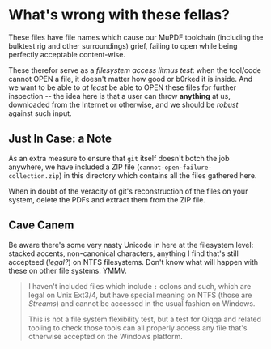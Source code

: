 # What's wrong with these fellas?

These files have file names which cause our MuPDF toolchain (including the bulktest rig and other surroundings) grief, failing to open while being perfectly acceptable content-wise.

These therefor serve as a *filesystem access litmus test*: when the tool/code cannot OPEN a file, it doesn't matter how good or b0rked it is inside. And we want to be able to *at least* be able to OPEN these files for further inspection -- the idea here is that a user can throw **anything** at us, downloaded from the Internet or otherwise, and we should be *robust* against such input.

## Just In Case: a Note

As an extra measure to ensure that `git` itself doesn't botch the job anywhere, we have included a ZIP file (`cannot-open-failure-collection.zip`) in this directory which contains all the files gathered here. 

When in doubt of the veracity of git's reconstruction of the files on your system, delete the PDFs and extract them from the ZIP file.

## Cave Canem

Be aware there's some very nasty Unicode in here at the filesystem level: stacked accents, non-canonical characters, anything I find that's still accepteed (*legal?*) on NTFS filesystems. Don't know what will happen with these on other file systems. YMMV.

> I haven't included files which include `:` colons and such, which are legal on Unix Ext3/4, but have special meaning on NTFS (those are *Streams*) and cannot be accessed in the usual fashion on Windows.
> 
> This is not a file system flexibility test, but a test for Qiqqa and related tooling to check those tools can all properly access any file that's otherwise accepted on the Windows platform.
> 
